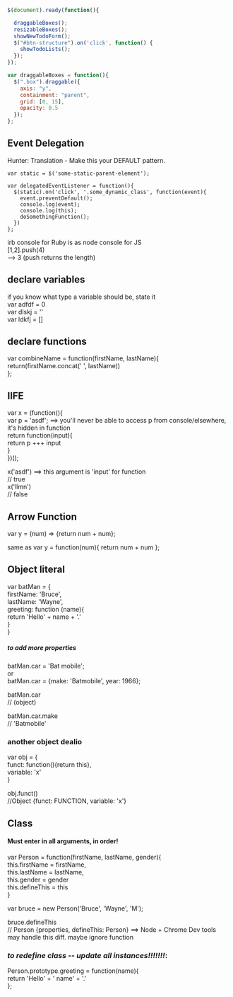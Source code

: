 

```` javascript
$(document).ready(function(){

  draggableBoxes();
  resizableBoxes();
  showNewTodoForm();
  $("#btn-structure").on('click', function() {
    showTodoLists();
  });
});

var draggableBoxes = function(){
  $(".box").draggable({
    axis: "y",
    containment: "parent",
    grid: [0, 15],
    opacity: 0.5
  });
};
````
## Event Delegation
Hunter: Translation - Make this your DEFAULT pattern.
````
var static = $('some-static-parent-element');

var delegatedEventListener = function(){
  $(static).on('click', '.some_dynamic_class', function(event){
    event.preventDefault();
    console.log(event);
    console.log(this);
    doSomethingFunction();
  })
};
````
irb console for Ruby is as node console for JS  
[1,2].push(4)  
--> 3 (push returns the length)  

## declare variables  
if you know what type a variable should be, state it  
  var adfdf = 0  
  var dlskj = ''  
  var ldkfj = []  

## declare functions
var combineName = function(firstName, lastName){  
  return(firstName.concat(' ', lastName))  
};  

## IIFE
var x = (function(){  
  var p = 'asdf';          ==> you'll never be able to access p from console/elsewhere, it's hidden in function  
  return function(input){  
  return p +++ input  
  }  
})();  
  
x('asdf')  ==> this argument is 'input' for function  
// true  
x('llmn')  
// false  

## Arrow Function
var y = (num) => {return num + num};

same as var y = function(num){
  return num + num
};

## Object literal
var batMan = {  
  firstName: 'Bruce',  
  lastName: 'Wayne',  
  greeting: function (name){  
  return 'Hello' + name + '.'  
  }  
}  
##### to add more properties
batMan.car = 'Bat mobile';  
  or  
batMan.car = {make: 'Batmobile', year: 1966};  

batMan.car  
// (object)  
  
batMan.car.make  
// 'Batmobile'  
  
### another object dealio
var obj = {  
  funct: function(){return this},  
  variable: 'x'  
}  

obj.funct()  
//Object {funct: FUNCTION, variable: 'x'}  


## Class
#### Must enter in all arguments, in order!

var Person = function(firstName, lastName, gender){  
  this.firstName = firstName,  
  this.lastName = lastName,  
  this.gender = gender  
  this.defineThis = this  
}  

var bruce = new Person('Bruce', 'Wayne', 'M');  

bruce.defineThis  
// Person {properties, defineThis: Person} ==> Node + Chrome Dev tools may handle this diff. maybe ignore function  

### *to redefine class -- update all instances!!!!!!!*:

Person.prototype.greeting = function(name){  
  return 'Hello' + ' name' + '.'  
};  


















